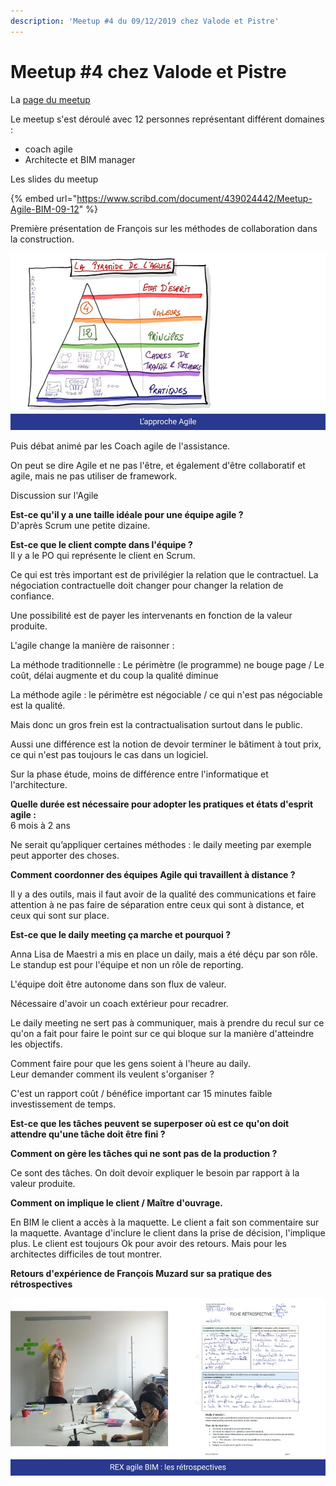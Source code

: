 ```yaml
---
description: 'Meetup #4 du 09/12/2019 chez Valode et Pistre'
---
```


# Meetup \#4 chez Valode et Pistre

La [page du meetup](https://www.meetup.com/fr-FR/collaborative-architecture/events/266167673/)

Le meetup s'est déroulé avec 12 personnes représentant différent domaines : 

* coach agile
* Architecte et BIM manager

Les slides du meetup 

{% embed url="https://www.scribd.com/document/439024442/Meetup-Agile-BIM-09-12" %}



Première présentation  de  François sur les méthodes de collaboration dans la construction.

![](../../.gitbook/assets/agile4bim-presentation-meetup-12-2019.jpg)

Puis débat  animé par les Coach agile de l'assistance.

On peut se dire Agile et ne pas l'être, et également d'être  collaboratif et agile, mais ne pas utiliser de framework. 

Discussion sur l'Agile

**Est-ce  qu'il y a une taille idéale pour une équipe agile  ?**  
D'après  Scrum une petite dizaine.

**Est-ce que le client  compte  dans l'équipe ?**   
Il y a le PO qui  représente  le client en Scrum.

Ce qui est très important est de privilégier la relation que le contractuel. La négociation contractuelle doit  changer pour changer la relation de confiance. 

Une possibilité est de payer les intervenants en fonction de la valeur produite.

L'agile change la manière de raisonner : 

La méthode traditionnelle : Le périmètre \(le programme\) ne bouge page / Le coût, délai augmente et du coup la qualité diminue

La méthode agile : le périmètre est négociable / ce qui n'est pas négociable est la qualité.

Mais donc un gros frein est la contractualisation surtout dans le public. 

Aussi une différence est la notion de devoir terminer le bâtiment à tout prix, ce qui n'est pas toujours le cas dans un logiciel. 

Sur la phase étude, moins de différence entre l'informatique et l'architecture. 

**Quelle durée est nécessaire pour adopter les pratiques et états d'esprit agile :**   
6 mois à 2 ans 

Ne serait qu’appliquer certaines méthodes : le daily meeting par exemple peut apporter des choses.

**Comment coordonner des équipes Agile qui travaillent à distance  ?** 

Il y a des outils, mais il faut avoir de la qualité des communications et faire  attention à ne pas faire de séparation entre ceux  qui sont à distance, et ceux qui sont sur  place.

**Est-ce que le daily meeting ça marche et pourquoi ?**  

Anna Lisa de Maestri a mis  en place un daily,  mais a été  déçu par son rôle. Le standup est pour l'équipe et non  un rôle de reporting. 

L'équipe doit être autonome dans son  flux de valeur.

Nécessaire d'avoir un coach  extérieur  pour recadrer. 

Le daily meeting ne sert pas à communiquer, mais à prendre du recul sur ce qu'on a fait pour faire le point sur ce qui bloque sur la manière d'atteindre les objectifs. 

Comment faire pour que les gens soient à l'heure au daily.   
Leur demander comment ils veulent s'organiser  ? 

C'est un rapport coût  / bénéfice important car 15 minutes faible investissement de temps.

**Est-ce que les  tâches peuvent se superposer où est ce qu'on doit attendre qu'une tâche doit être fini ?**

**Comment on gère les tâches qui ne sont pas de la production ?** 

Ce sont des tâches. On doit devoir expliquer le besoin par rapport à la valeur produite.

**Comment on implique le client / Maître d'ouvrage.**

En BIM le client a accès à la maquette. Le client a  fait son commentaire sur la maquette. Avantage d'inclure le client dans la prise de décision, l'implique plus. Le client est toujours Ok pour  avoir des retours. Mais pour les architectes difficiles de  tout montrer.

**Retours d'expérience de François Muzard  sur sa pratique des rétrospectives**

![](../../.gitbook/assets/agile4bim-presentation-meetup-12-2019-1.jpg)

 

